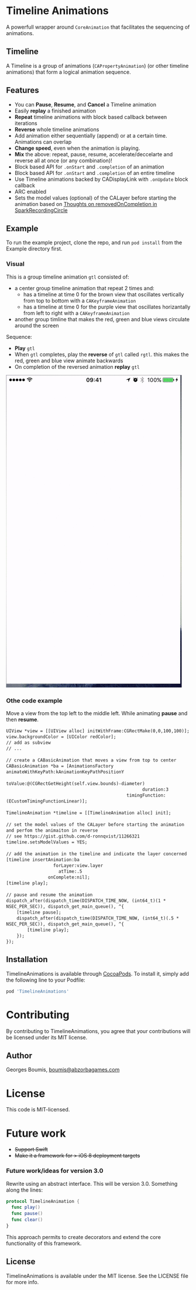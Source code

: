 # Timeline Animations

A powerfull wrapper around `CoreAnimation` that facilitates the sequencing of animations.

## Timeline
A Timeline is a group of animations (`CAPropertyAnimation`) (or other timeline animations) that form a logical animation sequence.

## Features 

- You can **Pause**, **Resume**, and **Cancel** a Timeline animation
- Easily **replay** a finished animation
- **Repeat** timeline animations with block based callback between iterations
- **Reverse** whole timeline animations
- Add animation either sequentially (append) or at a certain time. Animations can overlap
- **Change speed**, even when the animation is playing. 
- **Mix** the above: repeat, pause, resume, accelerate/deccelarte and reverse all at once (or any combination)!
- Block based API for `.onStart` and `.completion` of an animation
- Block based API for `.onStart` and `.completion` of an entire timeline
- Use Timeline animations backed by CADisplayLink with `.onUpdate` block callback
- ARC enabled
- Sets the model values (optional) of the CALayer before starting the animation based on [Thoughts on removedOnCompletion in SparkRecordingCircle](https://gist.github.com/d-ronnqvist/11266321)

## Example

To run the example project, clone the repo, and run `pod install` from the Example directory first.

### Visual
This is a group timeline animation `gtl` consisted of:

- a center group timeline animation that repeat 2 times and:
  + has a timeline at time 0 for the brown view that oscillates vertically from top to bottom with a `CAKeyframeAnimation`
  + has a timeline at time 0 for the purple view that oscillates horizantally from left to right with a `CAKeyframeAnimation`
- another group timline that makes the red, green and blue views circulate around the screen

Sequence:

- **Play** `gtl`
- When `gtl` completes, play the **reverse** of `gtl` called `rgtl`. this makes the red, green and blue view animate backwards
- On completion of the reversed animation **replay** `gtl`

![visual_example](example.gif)

### Othe code example
Move a view from the top left to the middle left.
While animating **pause** and then **resume**.

```
UIView *view = [[UIView alloc] initWithFrame:CGRectMake(0,0,100,100)];
view.backgroundColor = [UIColor redColor];
// add as subview
// ...

// create a CABasicAnimation that moves a view from top to center
CABasicAnimation *ba = [AnimationsFactory animateWithKeyPath:kAnimationKeyPathPositionY
	                                                 toValue:@(CGRectGetHeight(self.view.bounds)-diameter)
    	                                            duration:3
        	                                  timingFunction:(ECustomTimingFunctionLinear)];

TimelineAnimation *timeline = [[TimelineAnimation alloc] init];

// set the model values of the CALayer before starting the animation and perfom the animaiton in reverse
// see https://gist.github.com/d-ronnqvist/11266321                                          
timeline.setsModelValues = YES;

// add the animation in the timeline and indicate the layer concerned
[timeline insertAnimation:ba
                  forLayer:view.layer
                    atTime:.5
                onComplete:nil];
[timeline play];

// pause and resume the animation
dispatch_after(dispatch_time(DISPATCH_TIME_NOW, (int64_t)(1 * NSEC_PER_SEC)), dispatch_get_main_queue(), ^{
    [timeline pause];
    dispatch_after(dispatch_time(DISPATCH_TIME_NOW, (int64_t)(.5 * NSEC_PER_SEC)), dispatch_get_main_queue(), ^{
        [timeline play];
    });
});
```
    
    
    
## Installation

TimelineAnimations is available through [CocoaPods](http://cocoapods.org). To install
it, simply add the following line to your Podfile:

```ruby
pod 'TimelineAnimations'
```


# Contributing
By contributing to TimelineAnimations, you agree that your contributions will be licensed under its MIT license.


## Author

Georges Boumis, boumis@abzorbagames.com
	
	
# License
This code is MIT-licensed.


# Future work

- ~~Support Swift~~
- ~~Make it a framework for > iOS 8 deployment targets~~
### Future work/ideas for version 3.0
Rewrite using an abstract interface. This will be version 3.0.
Something along the lines:

```swift
protocol TimelineAnimation {
  func play()
  func pause()
  func clear()
}
```

This approach permits to create decorators and extend the core functionality of this framework.



## License

TimelineAnimations is available under the MIT license. See the LICENSE file for more info.


